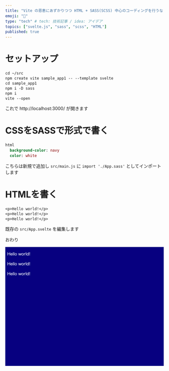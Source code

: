 ```yaml
---
title: "Vite の恩恵にあずかりつつ HTML + SASS(SCSS) 中心のコーディングを行うなら Svelte.js がいいかもしれない"
emoji: "🐙"
type: "tech" # tech: 技術記事 / idea: アイデア
topics: ["svelte.js", "sass", "scss", "HTML"]
published: true
---
```


# セットアップ #

```shell
cd ~/src
npm create vite sample_app1 -- --template svelte
cd sample_app1
npm i -D sass
npm i
vite --open
```

これで http://localhost:3000/ が開きます

# CSSをSASSで形式で書く #

```sass:src/App.sass
html
  background-color: navy
  color: white
```

こちらは新規で追加し `src/main.js` に `import './App.sass'` としてインポートします

# HTMLを書く #

```html:src/App.svelte
<p>Hello world!</p>
<p>Hello world!</p>
<p>Hello world!</p>
```

既存の `src/App.svelte` を編集します

おわり

![](/images/4ff99e84325c47/browser_ss1.png)

